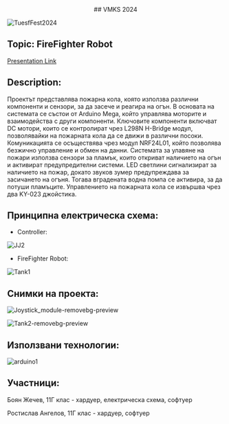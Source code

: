 <div style="text-align:center">
    ## VMKS 2024
</div>


![TuesfFest2024](https://github.com/Boyan7577/VMKS/assets/107467830/81c072d7-977b-4169-8c33-2ae7c829cb2f)


## **Topic:** FireFighter Robot

[Presentation Link](https://docs.google.com/presentation/d/1xKrdEx5WutEBlKBfqhGEVZVbmXB95YIFaPxNMCnFgaQ/edit#slide=id.g10f774c2156_0_0)


## **Description:** 

Проектът представлява пожарна кола, която използва различни компоненти и сензори, за да засече и реагира на огън. В основата на системата се състои от Arduino Mega, който управлява моторите и взаимодейства с други компоненти. Ключовите компоненти включват DC мотори, които се контролират чрез L298N H-Bridge модул, позволявайки на пожарната кола да се движи в различни посоки. Комуникацията се осъществява чрез модул NRF24L01, който позволява безжично управление и обмен на данни. Системата за улавяне на пожари използва сензори за пламък, които откриват наличието на огън и активират предупредителни системи. LED светлини сигнализират за наличието на пожар, докато звуков зумер предупреждава за засичането на огъня. Тогава вградената водна помпа се активира, за да потуши пламъците. Управлението на пожарната кола се извършва чрез два KY-023 джойстика.

## **Принципна електрическа схема:**

- Controller:
  
![JJ2](https://github.com/Boyan7577/VMKS/assets/107467830/959de94c-bfb8-41c1-8762-b28425e2348c)


- FireFighter Robot:
  
![Tank1](https://github.com/Boyan7577/VMKS/assets/107467830/40b50ae1-18c1-44ad-b648-2e3d3a1de3cd)


## **Снимки на проекта:**


![Joystick_module-removebg-preview](https://github.com/Boyan7577/VMKS/assets/107467830/9967479d-4ed3-49fe-92de-ac086c4e08e5)

![Tank2-removebg-preview](https://github.com/Boyan7577/VMKS/assets/107467830/4c733e7d-f7bc-46b6-8977-7e4cb325c364)

## **Използвани технологии:**

![arduino1](https://github.com/Boyan7577/VMKS/assets/107467830/21bf8f8d-2a3c-4a7e-95cd-012b791fbfb0)


## **Участници:**
Боян Жечев, 11Г клас - хардуер, електрическа схема, софтуер

Ростислав Ангелов, 11Г клас - хардуер, софтуер


